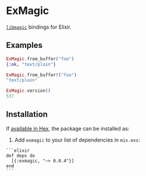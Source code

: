 # ExMagic

[`libmagic`][lm] bindings for Elixir.


## Examples

```elixir
ExMagic.from_buffer("foo")
{:ok, "text/plain"}

ExMagic.from_buffer!("foo")
"text/plain"

ExMagic.version()
537
```


## Installation

If [available in Hex](https://hex.pm/docs/publish), the package can be installed as:

  1. Add `exmagic` to your list of dependencies in `mix.exs`:

    ```elixir
    def deps do
      [{:exmagic, "~> 0.0.4"}]
    end
    ```


[lm]: http://linux.die.net/man/3/libmagic
